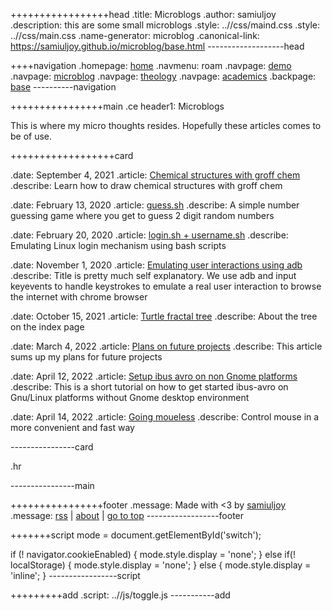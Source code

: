 +++++++++++++++++head
.title: Microblogs
.author: samiuljoy
.description: this are some small microblogs
.style: ..//css/maind.css
.style: ..//css/main.css
.name-generator: microblog
.canonical-link: https://samiuljoy.github.io/microblog/base.html
-------------------head

++++navigation
.homepage: [home](..//index.html)
.navmenu: roam
.navpage: [demo](..//demo/base.html)
.navpage: [microblog](..//microblog/base.html)
.navpage: [theology](..//theology/base.html)
.navpage: [academics](..//academics/base.html)
.backpage: [base](base.html)
----------navigation

++++++++++++++++main
.ce header1: Microblogs

This is where my micro thoughts resides. Hopefully these articles comes to be of use.

++++++++++++++++++card

.date: September 4, 2021
.article: [Chemical structures with groff chem](gchem.html)
.describe: Learn how to draw chemical structures with groff chem

.date: February 13, 2020
.article: [guess.sh](guess.html)
.describe: A simple number guessing game where you get to guess 2 digit random numbers

.date: February 20, 2020
.article: [login.sh + username.sh](login.html)
.describe: Emulating Linux login mechanism using bash scripts

.date: November 1, 2020
.article: [Emulating user interactions using adb](emulate.html)
.describe: Title is pretty much self explanatory. We use adb and input keyevents to handle keystrokes to emulate a real user interaction to browse the internet with chrome browser

.date: October 15, 2021
.article: [Turtle fractal tree](turtle.html)
.describe: About the tree on the index page

.date: March  4, 2022
.article: [Plans on future projects](future_projects.html)
.describe: This article sums up my plans for future projects

.date: April 12, 2022
.article: [Setup ibus avro on non Gnome platforms](avro.html)
.describe: This is a short tutorial on how to get started ibus-avro on Gnu/Linux platforms without Gnome desktop environment

.date: April 14, 2022
.article: [Going moueless](mouseless.html)
.describe: Control mouse in a more convenient and fast way

----------------card

.hr

----------------main

++++++++++++++++footer
.message: Made with <3 by [samiuljoy](https://github.com/samiuljoy)
.message: [rss](/rss.xml) | [about](/about.html) | [go to top](#)
------------------footer

+++++++script
mode = document.getElementById('switch');

if (! navigator.cookieEnabled) {
	mode.style.display = 'none';
}
else if(! localStorage) {
	mode.style.display = 'none';
}
else {
	mode.style.display = 'inline';
}
-----------------script

+++++++++add
.script: ..//js/toggle.js
-----------add

